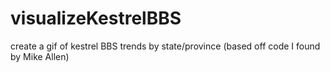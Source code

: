 # visualizeKestrelBBS
create a gif of kestrel BBS trends by state/province (based off code I found by Mike Allen)

